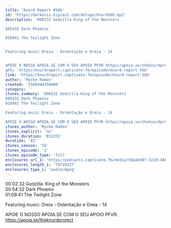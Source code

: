 ```yaml
---
title: 'Knurd Report #56b'
id: 'https//darkonix.hipcast.com/deluge/knurd56b.mp3'
description: '000232 Godzilla King of the Monsters

005432 Dark Phoenix

010941 The Twilight Zone


Featuring music Oreia - Ostentação e Oreia - 14


APOIE O NOSSO APOIA.SE COM O SEU APOIO PFVR https//apoia.se/theknurdproject'
url: 'https//knurdreport.captivate.fm/episode/knurd-report-56b'
link: 'https//knurdreport.captivate.fm/episode/knurd-report-56b'
author: 'Mycke Ramos'
created: '1560494356000'
category: ''
itunes_summary: '000232 Godzilla King of the Monsters
005432 Dark Phoenix
010941 The Twilight Zone

Featuring music Oreia - Ostentação e Oreia - 14

APOIE O NOSSO APOIA.SE COM O SEU APOIO PFVR https//apoia.se/theknurdproject'
itunes_author: 'Mycke Ramos'
itunes_explicit: 'no'
itunes_duration: '012255'
duration: '83'
itunes_season: '56'
itunes_episode: '2'
itunes_episode_type: 'full'
enclosures_url_1: 'https//podcasts.captivate.fm/media/5bbabd4f-5e10-46b9-9a69-378cecccc116/knurd56b_tc.mp3'
enclosures_length_1: '79719337'
enclosures_type_1: 'audio/mpeg'
---
```

00:02:32 Godzilla: King of the Monsters  
00:54:32 Dark Phoenix  
01:09:41 The Twilight Zone

Featuring music: Oreia - Ostentação e Oreia - 14

APOIE O NOSSO APOIA.SE COM O SEU APOIO PFVR: https://apoia.se/theknurdproject